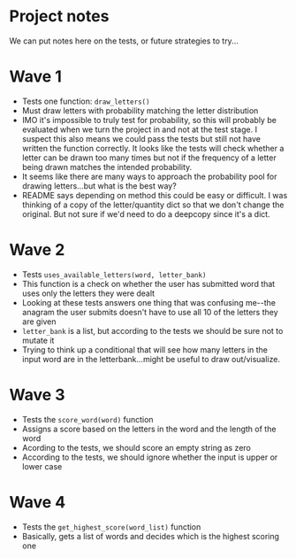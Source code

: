 # Project notes
We can put notes here on the tests, or future strategies to try...

# Wave 1
- Tests one function: `draw_letters()`
- Must draw letters with probability matching the letter distribution
- IMO it's impossible to truly test for probability, so this will probably be evaluated when we turn the project in and not at the test stage. I suspect this also means we could pass the tests but still not have written the function correctly.  It looks like the tests will check whether a letter can be drawn too many times but not if the frequency of a letter being drawn matches the intended probability.
- It seems like there are many ways to approach the probability pool for drawing letters...but what is the best way?
- README says depending on method this could be easy or difficult. I was thinking of a copy of the letter/quantity dict so that we don't change the original. But not sure if we'd need to do a deepcopy since it's a dict.  

# Wave 2
- Tests `uses_available_letters(word, letter_bank)`
- This function is a check on whether the user has submitted word that uses only the letters they were dealt
- Looking at these tests answers one thing that was confusing me--the anagram the user submits doesn't have to use all 10 of the letters they are given
- `letter_bank` is a list, but according to the tests we should be sure not to mutate it
- Trying to think up a conditional that will see how many letters in the input word are in the letterbank...might be useful to draw out/visualize.

# Wave 3
- Tests the `score_word(word)` function
- Assigns a score based on the letters in the word and the length of the word 
- Acording to the tests, we should score an empty string as zero
- According to the tests, we should ignore whether the input is upper or lower case
  
# Wave 4
- Tests the `get_highest_score(word_list)` function
- Basically, gets a list of words and decides which is the highest scoring one
